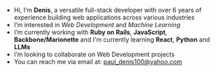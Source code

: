 - Hi, I’m **Denis**, a versatile full-stack developer with over 6 years of experience building web applications across various industries
- I’m interested in *Web Development* and *Machine Learning*
- I’m currently working with **Ruby on Rails**, **JavaScript**, **Backbone/Marionette** and I'm currently learning **React**, **Python** and **LLMs**
- I’m looking to collaborate on Web Development projects
- You can reach me via email at: paul_denis100@yahoo.com

<!---
Denis-Paul/Denis-Paul is a ✨ special ✨ repository because its `README.md` (this file) appears on your GitHub profile.
You can click the Preview link to take a look at your changes.
--->
